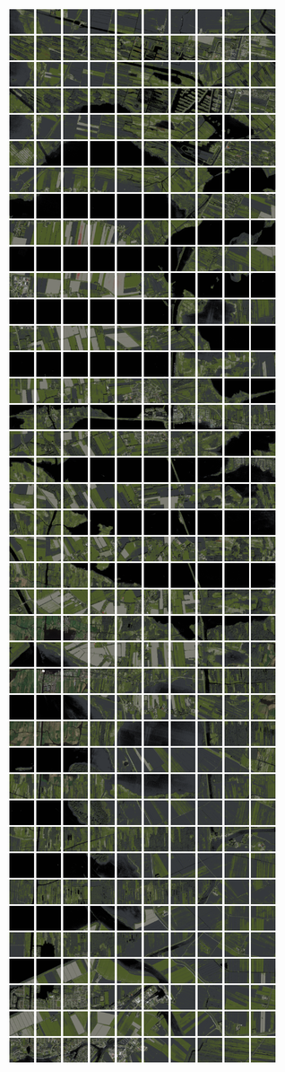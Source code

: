 <html>
<div>
<img src="https://github.com/HakkaTjakka/NL_TILE_MAP/blob/main/18/636/-1056/r.6360.-10560.png" height="44" width="44">
<img src="https://github.com/HakkaTjakka/NL_TILE_MAP/blob/main/18/636/-1056/r.6361.-10560.png" height="44" width="44">
<img src="https://github.com/HakkaTjakka/NL_TILE_MAP/blob/main/18/636/-1056/r.6362.-10560.png" height="44" width="44">
<img src="https://github.com/HakkaTjakka/NL_TILE_MAP/blob/main/18/636/-1056/r.6363.-10560.png" height="44" width="44">
<img src="https://github.com/HakkaTjakka/NL_TILE_MAP/blob/main/18/636/-1056/r.6364.-10560.png" height="44" width="44">
<img src="https://github.com/HakkaTjakka/NL_TILE_MAP/blob/main/18/636/-1056/r.6365.-10560.png" height="44" width="44">
<img src="https://github.com/HakkaTjakka/NL_TILE_MAP/blob/main/18/636/-1056/r.6366.-10560.png" height="44" width="44">
<img src="https://github.com/HakkaTjakka/NL_TILE_MAP/blob/main/18/636/-1056/r.6367.-10560.png" height="44" width="44">
<img src="https://github.com/HakkaTjakka/NL_TILE_MAP/blob/main/18/636/-1056/r.6368.-10560.png" height="44" width="44">
<img src="https://github.com/HakkaTjakka/NL_TILE_MAP/blob/main/18/636/-1056/r.6369.-10560.png" height="44" width="44">
<img src="https://github.com/HakkaTjakka/NL_TILE_MAP/blob/main/18/637/-1056/r.6370.-10560.png" height="44" width="44">
<img src="https://github.com/HakkaTjakka/NL_TILE_MAP/blob/main/18/637/-1056/r.6371.-10560.png" height="44" width="44">
<img src="https://github.com/HakkaTjakka/NL_TILE_MAP/blob/main/18/637/-1056/r.6372.-10560.png" height="44" width="44">
<img src="https://github.com/HakkaTjakka/NL_TILE_MAP/blob/main/18/637/-1056/r.6373.-10560.png" height="44" width="44">
<img src="https://github.com/HakkaTjakka/NL_TILE_MAP/blob/main/18/637/-1056/r.6374.-10560.png" height="44" width="44">
<img src="https://github.com/HakkaTjakka/NL_TILE_MAP/blob/main/18/637/-1056/r.6375.-10560.png" height="44" width="44">
<img src="https://github.com/HakkaTjakka/NL_TILE_MAP/blob/main/18/637/-1056/r.6376.-10560.png" height="44" width="44">
<img src="https://github.com/HakkaTjakka/NL_TILE_MAP/blob/main/18/637/-1056/r.6377.-10560.png" height="44" width="44">
<img src="https://github.com/HakkaTjakka/NL_TILE_MAP/blob/main/18/637/-1056/r.6378.-10560.png" height="44" width="44">
<img src="https://github.com/HakkaTjakka/NL_TILE_MAP/blob/main/18/637/-1056/r.6379.-10560.png" height="44" width="44">
<br>
<img src="https://github.com/HakkaTjakka/NL_TILE_MAP/blob/main/18/636/-1056/r.6360.-10559.png" height="44" width="44">
<img src="https://github.com/HakkaTjakka/NL_TILE_MAP/blob/main/18/636/-1056/r.6361.-10559.png" height="44" width="44">
<img src="https://github.com/HakkaTjakka/NL_TILE_MAP/blob/main/18/636/-1056/r.6362.-10559.png" height="44" width="44">
<img src="https://github.com/HakkaTjakka/NL_TILE_MAP/blob/main/18/636/-1056/r.6363.-10559.png" height="44" width="44">
<img src="https://github.com/HakkaTjakka/NL_TILE_MAP/blob/main/18/636/-1056/r.6364.-10559.png" height="44" width="44">
<img src="https://github.com/HakkaTjakka/NL_TILE_MAP/blob/main/18/636/-1056/r.6365.-10559.png" height="44" width="44">
<img src="https://github.com/HakkaTjakka/NL_TILE_MAP/blob/main/18/636/-1056/r.6366.-10559.png" height="44" width="44">
<img src="https://github.com/HakkaTjakka/NL_TILE_MAP/blob/main/18/636/-1056/r.6367.-10559.png" height="44" width="44">
<img src="https://github.com/HakkaTjakka/NL_TILE_MAP/blob/main/18/636/-1056/r.6368.-10559.png" height="44" width="44">
<img src="https://github.com/HakkaTjakka/NL_TILE_MAP/blob/main/18/636/-1056/r.6369.-10559.png" height="44" width="44">
<img src="https://github.com/HakkaTjakka/NL_TILE_MAP/blob/main/18/637/-1056/r.6370.-10559.png" height="44" width="44">
<img src="https://github.com/HakkaTjakka/NL_TILE_MAP/blob/main/18/637/-1056/r.6371.-10559.png" height="44" width="44">
<img src="https://github.com/HakkaTjakka/NL_TILE_MAP/blob/main/18/637/-1056/r.6372.-10559.png" height="44" width="44">
<img src="https://github.com/HakkaTjakka/NL_TILE_MAP/blob/main/18/637/-1056/r.6373.-10559.png" height="44" width="44">
<img src="https://github.com/HakkaTjakka/NL_TILE_MAP/blob/main/18/637/-1056/r.6374.-10559.png" height="44" width="44">
<img src="https://github.com/HakkaTjakka/NL_TILE_MAP/blob/main/18/637/-1056/r.6375.-10559.png" height="44" width="44">
<img src="https://github.com/HakkaTjakka/NL_TILE_MAP/blob/main/18/637/-1056/r.6376.-10559.png" height="44" width="44">
<img src="https://github.com/HakkaTjakka/NL_TILE_MAP/blob/main/18/637/-1056/r.6377.-10559.png" height="44" width="44">
<img src="https://github.com/HakkaTjakka/NL_TILE_MAP/blob/main/18/637/-1056/r.6378.-10559.png" height="44" width="44">
<img src="https://github.com/HakkaTjakka/NL_TILE_MAP/blob/main/18/637/-1056/r.6379.-10559.png" height="44" width="44">
<br>
<img src="https://github.com/HakkaTjakka/NL_TILE_MAP/blob/main/18/636/-1056/r.6360.-10558.png" height="44" width="44">
<img src="https://github.com/HakkaTjakka/NL_TILE_MAP/blob/main/18/636/-1056/r.6361.-10558.png" height="44" width="44">
<img src="https://github.com/HakkaTjakka/NL_TILE_MAP/blob/main/18/636/-1056/r.6362.-10558.png" height="44" width="44">
<img src="https://github.com/HakkaTjakka/NL_TILE_MAP/blob/main/18/636/-1056/r.6363.-10558.png" height="44" width="44">
<img src="https://github.com/HakkaTjakka/NL_TILE_MAP/blob/main/18/636/-1056/r.6364.-10558.png" height="44" width="44">
<img src="https://github.com/HakkaTjakka/NL_TILE_MAP/blob/main/18/636/-1056/r.6365.-10558.png" height="44" width="44">
<img src="https://github.com/HakkaTjakka/NL_TILE_MAP/blob/main/18/636/-1056/r.6366.-10558.png" height="44" width="44">
<img src="https://github.com/HakkaTjakka/NL_TILE_MAP/blob/main/18/636/-1056/r.6367.-10558.png" height="44" width="44">
<img src="https://github.com/HakkaTjakka/NL_TILE_MAP/blob/main/18/636/-1056/r.6368.-10558.png" height="44" width="44">
<img src="https://github.com/HakkaTjakka/NL_TILE_MAP/blob/main/18/636/-1056/r.6369.-10558.png" height="44" width="44">
<img src="https://github.com/HakkaTjakka/NL_TILE_MAP/blob/main/18/637/-1056/r.6370.-10558.png" height="44" width="44">
<img src="https://github.com/HakkaTjakka/NL_TILE_MAP/blob/main/18/637/-1056/r.6371.-10558.png" height="44" width="44">
<img src="https://github.com/HakkaTjakka/NL_TILE_MAP/blob/main/18/637/-1056/r.6372.-10558.png" height="44" width="44">
<img src="https://github.com/HakkaTjakka/NL_TILE_MAP/blob/main/18/637/-1056/r.6373.-10558.png" height="44" width="44">
<img src="https://github.com/HakkaTjakka/NL_TILE_MAP/blob/main/18/637/-1056/r.6374.-10558.png" height="44" width="44">
<img src="https://github.com/HakkaTjakka/NL_TILE_MAP/blob/main/18/637/-1056/r.6375.-10558.png" height="44" width="44">
<img src="https://github.com/HakkaTjakka/NL_TILE_MAP/blob/main/18/637/-1056/r.6376.-10558.png" height="44" width="44">
<img src="https://github.com/HakkaTjakka/NL_TILE_MAP/blob/main/18/637/-1056/r.6377.-10558.png" height="44" width="44">
<img src="https://github.com/HakkaTjakka/NL_TILE_MAP/blob/main/18/637/-1056/r.6378.-10558.png" height="44" width="44">
<img src="https://github.com/HakkaTjakka/NL_TILE_MAP/blob/main/18/637/-1056/r.6379.-10558.png" height="44" width="44">
<br>
<img src="https://github.com/HakkaTjakka/NL_TILE_MAP/blob/main/18/636/-1056/r.6360.-10557.png" height="44" width="44">
<img src="https://github.com/HakkaTjakka/NL_TILE_MAP/blob/main/18/636/-1056/r.6361.-10557.png" height="44" width="44">
<img src="https://github.com/HakkaTjakka/NL_TILE_MAP/blob/main/18/636/-1056/r.6362.-10557.png" height="44" width="44">
<img src="https://github.com/HakkaTjakka/NL_TILE_MAP/blob/main/18/636/-1056/r.6363.-10557.png" height="44" width="44">
<img src="https://github.com/HakkaTjakka/NL_TILE_MAP/blob/main/18/636/-1056/r.6364.-10557.png" height="44" width="44">
<img src="https://github.com/HakkaTjakka/NL_TILE_MAP/blob/main/18/636/-1056/r.6365.-10557.png" height="44" width="44">
<img src="https://github.com/HakkaTjakka/NL_TILE_MAP/blob/main/18/636/-1056/r.6366.-10557.png" height="44" width="44">
<img src="https://github.com/HakkaTjakka/NL_TILE_MAP/blob/main/18/636/-1056/r.6367.-10557.png" height="44" width="44">
<img src="https://github.com/HakkaTjakka/NL_TILE_MAP/blob/main/18/636/-1056/r.6368.-10557.png" height="44" width="44">
<img src="https://github.com/HakkaTjakka/NL_TILE_MAP/blob/main/18/636/-1056/r.6369.-10557.png" height="44" width="44">
<img src="https://github.com/HakkaTjakka/NL_TILE_MAP/blob/main/18/637/-1056/r.6370.-10557.png" height="44" width="44">
<img src="https://github.com/HakkaTjakka/NL_TILE_MAP/blob/main/18/637/-1056/r.6371.-10557.png" height="44" width="44">
<img src="https://github.com/HakkaTjakka/NL_TILE_MAP/blob/main/18/637/-1056/r.6372.-10557.png" height="44" width="44">
<img src="https://github.com/HakkaTjakka/NL_TILE_MAP/blob/main/18/637/-1056/r.6373.-10557.png" height="44" width="44">
<img src="https://github.com/HakkaTjakka/NL_TILE_MAP/blob/main/18/637/-1056/r.6374.-10557.png" height="44" width="44">
<img src="https://github.com/HakkaTjakka/NL_TILE_MAP/blob/main/18/637/-1056/r.6375.-10557.png" height="44" width="44">
<img src="https://github.com/HakkaTjakka/NL_TILE_MAP/blob/main/18/637/-1056/r.6376.-10557.png" height="44" width="44">
<img src="https://github.com/HakkaTjakka/NL_TILE_MAP/blob/main/18/637/-1056/r.6377.-10557.png" height="44" width="44">
<img src="https://github.com/HakkaTjakka/NL_TILE_MAP/blob/main/18/637/-1056/r.6378.-10557.png" height="44" width="44">
<img src="https://github.com/HakkaTjakka/NL_TILE_MAP/blob/main/18/637/-1056/r.6379.-10557.png" height="44" width="44">
<br>
<img src="https://github.com/HakkaTjakka/NL_TILE_MAP/blob/main/18/636/-1056/r.6360.-10556.png" height="44" width="44">
<img src="https://github.com/HakkaTjakka/NL_TILE_MAP/blob/main/18/636/-1056/r.6361.-10556.png" height="44" width="44">
<img src="https://github.com/HakkaTjakka/NL_TILE_MAP/blob/main/18/636/-1056/r.6362.-10556.png" height="44" width="44">
<img src="https://github.com/HakkaTjakka/NL_TILE_MAP/blob/main/18/636/-1056/r.6363.-10556.png" height="44" width="44">
<img src="https://github.com/HakkaTjakka/NL_TILE_MAP/blob/main/18/636/-1056/r.6364.-10556.png" height="44" width="44">
<img src="https://github.com/HakkaTjakka/NL_TILE_MAP/blob/main/18/636/-1056/r.6365.-10556.png" height="44" width="44">
<img src="https://github.com/HakkaTjakka/NL_TILE_MAP/blob/main/18/636/-1056/r.6366.-10556.png" height="44" width="44">
<img src="https://github.com/HakkaTjakka/NL_TILE_MAP/blob/main/18/636/-1056/r.6367.-10556.png" height="44" width="44">
<img src="https://github.com/HakkaTjakka/NL_TILE_MAP/blob/main/18/636/-1056/r.6368.-10556.png" height="44" width="44">
<img src="https://github.com/HakkaTjakka/NL_TILE_MAP/blob/main/18/636/-1056/r.6369.-10556.png" height="44" width="44">
<img src="https://github.com/HakkaTjakka/NL_TILE_MAP/blob/main/18/637/-1056/r.6370.-10556.png" height="44" width="44">
<img src="https://github.com/HakkaTjakka/NL_TILE_MAP/blob/main/18/637/-1056/r.6371.-10556.png" height="44" width="44">
<img src="https://github.com/HakkaTjakka/NL_TILE_MAP/blob/main/18/637/-1056/r.6372.-10556.png" height="44" width="44">
<img src="https://github.com/HakkaTjakka/NL_TILE_MAP/blob/main/18/637/-1056/r.6373.-10556.png" height="44" width="44">
<img src="https://github.com/HakkaTjakka/NL_TILE_MAP/blob/main/18/637/-1056/r.6374.-10556.png" height="44" width="44">
<img src="https://github.com/HakkaTjakka/NL_TILE_MAP/blob/main/18/637/-1056/r.6375.-10556.png" height="44" width="44">
<img src="https://github.com/HakkaTjakka/NL_TILE_MAP/blob/main/18/637/-1056/r.6376.-10556.png" height="44" width="44">
<img src="https://github.com/HakkaTjakka/NL_TILE_MAP/blob/main/18/637/-1056/r.6377.-10556.png" height="44" width="44">
<img src="https://github.com/HakkaTjakka/NL_TILE_MAP/blob/main/18/637/-1056/r.6378.-10556.png" height="44" width="44">
<img src="https://github.com/HakkaTjakka/NL_TILE_MAP/blob/main/18/637/-1056/r.6379.-10556.png" height="44" width="44">
<br>
<img src="https://github.com/HakkaTjakka/NL_TILE_MAP/blob/main/18/636/-1056/r.6360.-10555.png" height="44" width="44">
<img src="https://github.com/HakkaTjakka/NL_TILE_MAP/blob/main/18/636/-1056/r.6361.-10555.png" height="44" width="44">
<img src="https://github.com/HakkaTjakka/NL_TILE_MAP/blob/main/18/636/-1056/r.6362.-10555.png" height="44" width="44">
<img src="https://github.com/HakkaTjakka/NL_TILE_MAP/blob/main/18/636/-1056/r.6363.-10555.png" height="44" width="44">
<img src="https://github.com/HakkaTjakka/NL_TILE_MAP/blob/main/18/636/-1056/r.6364.-10555.png" height="44" width="44">
<img src="https://github.com/HakkaTjakka/NL_TILE_MAP/blob/main/18/636/-1056/r.6365.-10555.png" height="44" width="44">
<img src="https://github.com/HakkaTjakka/NL_TILE_MAP/blob/main/18/636/-1056/r.6366.-10555.png" height="44" width="44">
<img src="https://github.com/HakkaTjakka/NL_TILE_MAP/blob/main/18/636/-1056/r.6367.-10555.png" height="44" width="44">
<img src="https://github.com/HakkaTjakka/NL_TILE_MAP/blob/main/18/636/-1056/r.6368.-10555.png" height="44" width="44">
<img src="https://github.com/HakkaTjakka/NL_TILE_MAP/blob/main/18/636/-1056/r.6369.-10555.png" height="44" width="44">
<img src="https://github.com/HakkaTjakka/NL_TILE_MAP/blob/main/18/637/-1056/r.6370.-10555.png" height="44" width="44">
<img src="https://github.com/HakkaTjakka/NL_TILE_MAP/blob/main/18/637/-1056/r.6371.-10555.png" height="44" width="44">
<img src="https://github.com/HakkaTjakka/NL_TILE_MAP/blob/main/18/637/-1056/r.6372.-10555.png" height="44" width="44">
<img src="https://github.com/HakkaTjakka/NL_TILE_MAP/blob/main/18/637/-1056/r.6373.-10555.png" height="44" width="44">
<img src="https://github.com/HakkaTjakka/NL_TILE_MAP/blob/main/18/637/-1056/r.6374.-10555.png" height="44" width="44">
<img src="https://github.com/HakkaTjakka/NL_TILE_MAP/blob/main/18/637/-1056/r.6375.-10555.png" height="44" width="44">
<img src="https://github.com/HakkaTjakka/NL_TILE_MAP/blob/main/18/637/-1056/r.6376.-10555.png" height="44" width="44">
<img src="https://github.com/HakkaTjakka/NL_TILE_MAP/blob/main/18/637/-1056/r.6377.-10555.png" height="44" width="44">
<img src="https://github.com/HakkaTjakka/NL_TILE_MAP/blob/main/18/637/-1056/r.6378.-10555.png" height="44" width="44">
<img src="https://github.com/HakkaTjakka/NL_TILE_MAP/blob/main/18/637/-1056/r.6379.-10555.png" height="44" width="44">
<br>
<img src="https://github.com/HakkaTjakka/NL_TILE_MAP/blob/main/18/636/-1056/r.6360.-10554.png" height="44" width="44">
<img src="https://github.com/HakkaTjakka/NL_TILE_MAP/blob/main/18/636/-1056/r.6361.-10554.png" height="44" width="44">
<img src="https://github.com/HakkaTjakka/NL_TILE_MAP/blob/main/18/636/-1056/r.6362.-10554.png" height="44" width="44">
<img src="https://github.com/HakkaTjakka/NL_TILE_MAP/blob/main/18/636/-1056/r.6363.-10554.png" height="44" width="44">
<img src="https://github.com/HakkaTjakka/NL_TILE_MAP/blob/main/18/636/-1056/r.6364.-10554.png" height="44" width="44">
<img src="https://github.com/HakkaTjakka/NL_TILE_MAP/blob/main/18/636/-1056/r.6365.-10554.png" height="44" width="44">
<img src="https://github.com/HakkaTjakka/NL_TILE_MAP/blob/main/18/636/-1056/r.6366.-10554.png" height="44" width="44">
<img src="https://github.com/HakkaTjakka/NL_TILE_MAP/blob/main/18/636/-1056/r.6367.-10554.png" height="44" width="44">
<img src="https://github.com/HakkaTjakka/NL_TILE_MAP/blob/main/18/636/-1056/r.6368.-10554.png" height="44" width="44">
<img src="https://github.com/HakkaTjakka/NL_TILE_MAP/blob/main/18/636/-1056/r.6369.-10554.png" height="44" width="44">
<img src="https://github.com/HakkaTjakka/NL_TILE_MAP/blob/main/18/637/-1056/r.6370.-10554.png" height="44" width="44">
<img src="https://github.com/HakkaTjakka/NL_TILE_MAP/blob/main/18/637/-1056/r.6371.-10554.png" height="44" width="44">
<img src="https://github.com/HakkaTjakka/NL_TILE_MAP/blob/main/18/637/-1056/r.6372.-10554.png" height="44" width="44">
<img src="https://github.com/HakkaTjakka/NL_TILE_MAP/blob/main/18/637/-1056/r.6373.-10554.png" height="44" width="44">
<img src="https://github.com/HakkaTjakka/NL_TILE_MAP/blob/main/18/637/-1056/r.6374.-10554.png" height="44" width="44">
<img src="https://github.com/HakkaTjakka/NL_TILE_MAP/blob/main/18/637/-1056/r.6375.-10554.png" height="44" width="44">
<img src="https://github.com/HakkaTjakka/NL_TILE_MAP/blob/main/18/637/-1056/r.6376.-10554.png" height="44" width="44">
<img src="https://github.com/HakkaTjakka/NL_TILE_MAP/blob/main/18/637/-1056/r.6377.-10554.png" height="44" width="44">
<img src="https://github.com/HakkaTjakka/NL_TILE_MAP/blob/main/18/637/-1056/r.6378.-10554.png" height="44" width="44">
<img src="https://github.com/HakkaTjakka/NL_TILE_MAP/blob/main/18/637/-1056/r.6379.-10554.png" height="44" width="44">
<br>
<img src="https://github.com/HakkaTjakka/NL_TILE_MAP/blob/main/18/636/-1056/r.6360.-10553.png" height="44" width="44">
<img src="https://github.com/HakkaTjakka/NL_TILE_MAP/blob/main/18/636/-1056/r.6361.-10553.png" height="44" width="44">
<img src="https://github.com/HakkaTjakka/NL_TILE_MAP/blob/main/18/636/-1056/r.6362.-10553.png" height="44" width="44">
<img src="https://github.com/HakkaTjakka/NL_TILE_MAP/blob/main/18/636/-1056/r.6363.-10553.png" height="44" width="44">
<img src="https://github.com/HakkaTjakka/NL_TILE_MAP/blob/main/18/636/-1056/r.6364.-10553.png" height="44" width="44">
<img src="https://github.com/HakkaTjakka/NL_TILE_MAP/blob/main/18/636/-1056/r.6365.-10553.png" height="44" width="44">
<img src="https://github.com/HakkaTjakka/NL_TILE_MAP/blob/main/18/636/-1056/r.6366.-10553.png" height="44" width="44">
<img src="https://github.com/HakkaTjakka/NL_TILE_MAP/blob/main/18/636/-1056/r.6367.-10553.png" height="44" width="44">
<img src="https://github.com/HakkaTjakka/NL_TILE_MAP/blob/main/18/636/-1056/r.6368.-10553.png" height="44" width="44">
<img src="https://github.com/HakkaTjakka/NL_TILE_MAP/blob/main/18/636/-1056/r.6369.-10553.png" height="44" width="44">
<img src="https://github.com/HakkaTjakka/NL_TILE_MAP/blob/main/18/637/-1056/r.6370.-10553.png" height="44" width="44">
<img src="https://github.com/HakkaTjakka/NL_TILE_MAP/blob/main/18/637/-1056/r.6371.-10553.png" height="44" width="44">
<img src="https://github.com/HakkaTjakka/NL_TILE_MAP/blob/main/18/637/-1056/r.6372.-10553.png" height="44" width="44">
<img src="https://github.com/HakkaTjakka/NL_TILE_MAP/blob/main/18/637/-1056/r.6373.-10553.png" height="44" width="44">
<img src="https://github.com/HakkaTjakka/NL_TILE_MAP/blob/main/18/637/-1056/r.6374.-10553.png" height="44" width="44">
<img src="https://github.com/HakkaTjakka/NL_TILE_MAP/blob/main/18/637/-1056/r.6375.-10553.png" height="44" width="44">
<img src="https://github.com/HakkaTjakka/NL_TILE_MAP/blob/main/18/637/-1056/r.6376.-10553.png" height="44" width="44">
<img src="https://github.com/HakkaTjakka/NL_TILE_MAP/blob/main/18/637/-1056/r.6377.-10553.png" height="44" width="44">
<img src="https://github.com/HakkaTjakka/NL_TILE_MAP/blob/main/18/637/-1056/r.6378.-10553.png" height="44" width="44">
<img src="https://github.com/HakkaTjakka/NL_TILE_MAP/blob/main/18/637/-1056/r.6379.-10553.png" height="44" width="44">
<br>
<img src="https://github.com/HakkaTjakka/NL_TILE_MAP/blob/main/18/636/-1056/r.6360.-10552.png" height="44" width="44">
<img src="https://github.com/HakkaTjakka/NL_TILE_MAP/blob/main/18/636/-1056/r.6361.-10552.png" height="44" width="44">
<img src="https://github.com/HakkaTjakka/NL_TILE_MAP/blob/main/18/636/-1056/r.6362.-10552.png" height="44" width="44">
<img src="https://github.com/HakkaTjakka/NL_TILE_MAP/blob/main/18/636/-1056/r.6363.-10552.png" height="44" width="44">
<img src="https://github.com/HakkaTjakka/NL_TILE_MAP/blob/main/18/636/-1056/r.6364.-10552.png" height="44" width="44">
<img src="https://github.com/HakkaTjakka/NL_TILE_MAP/blob/main/18/636/-1056/r.6365.-10552.png" height="44" width="44">
<img src="https://github.com/HakkaTjakka/NL_TILE_MAP/blob/main/18/636/-1056/r.6366.-10552.png" height="44" width="44">
<img src="https://github.com/HakkaTjakka/NL_TILE_MAP/blob/main/18/636/-1056/r.6367.-10552.png" height="44" width="44">
<img src="https://github.com/HakkaTjakka/NL_TILE_MAP/blob/main/18/636/-1056/r.6368.-10552.png" height="44" width="44">
<img src="https://github.com/HakkaTjakka/NL_TILE_MAP/blob/main/18/636/-1056/r.6369.-10552.png" height="44" width="44">
<img src="https://github.com/HakkaTjakka/NL_TILE_MAP/blob/main/18/637/-1056/r.6370.-10552.png" height="44" width="44">
<img src="https://github.com/HakkaTjakka/NL_TILE_MAP/blob/main/18/637/-1056/r.6371.-10552.png" height="44" width="44">
<img src="https://github.com/HakkaTjakka/NL_TILE_MAP/blob/main/18/637/-1056/r.6372.-10552.png" height="44" width="44">
<img src="https://github.com/HakkaTjakka/NL_TILE_MAP/blob/main/18/637/-1056/r.6373.-10552.png" height="44" width="44">
<img src="https://github.com/HakkaTjakka/NL_TILE_MAP/blob/main/18/637/-1056/r.6374.-10552.png" height="44" width="44">
<img src="https://github.com/HakkaTjakka/NL_TILE_MAP/blob/main/18/637/-1056/r.6375.-10552.png" height="44" width="44">
<img src="https://github.com/HakkaTjakka/NL_TILE_MAP/blob/main/18/637/-1056/r.6376.-10552.png" height="44" width="44">
<img src="https://github.com/HakkaTjakka/NL_TILE_MAP/blob/main/18/637/-1056/r.6377.-10552.png" height="44" width="44">
<img src="https://github.com/HakkaTjakka/NL_TILE_MAP/blob/main/18/637/-1056/r.6378.-10552.png" height="44" width="44">
<img src="https://github.com/HakkaTjakka/NL_TILE_MAP/blob/main/18/637/-1056/r.6379.-10552.png" height="44" width="44">
<br>
<img src="https://github.com/HakkaTjakka/NL_TILE_MAP/blob/main/18/636/-1056/r.6360.-10551.png" height="44" width="44">
<img src="https://github.com/HakkaTjakka/NL_TILE_MAP/blob/main/18/636/-1056/r.6361.-10551.png" height="44" width="44">
<img src="https://github.com/HakkaTjakka/NL_TILE_MAP/blob/main/18/636/-1056/r.6362.-10551.png" height="44" width="44">
<img src="https://github.com/HakkaTjakka/NL_TILE_MAP/blob/main/18/636/-1056/r.6363.-10551.png" height="44" width="44">
<img src="https://github.com/HakkaTjakka/NL_TILE_MAP/blob/main/18/636/-1056/r.6364.-10551.png" height="44" width="44">
<img src="https://github.com/HakkaTjakka/NL_TILE_MAP/blob/main/18/636/-1056/r.6365.-10551.png" height="44" width="44">
<img src="https://github.com/HakkaTjakka/NL_TILE_MAP/blob/main/18/636/-1056/r.6366.-10551.png" height="44" width="44">
<img src="https://github.com/HakkaTjakka/NL_TILE_MAP/blob/main/18/636/-1056/r.6367.-10551.png" height="44" width="44">
<img src="https://github.com/HakkaTjakka/NL_TILE_MAP/blob/main/18/636/-1056/r.6368.-10551.png" height="44" width="44">
<img src="https://github.com/HakkaTjakka/NL_TILE_MAP/blob/main/18/636/-1056/r.6369.-10551.png" height="44" width="44">
<img src="https://github.com/HakkaTjakka/NL_TILE_MAP/blob/main/18/637/-1056/r.6370.-10551.png" height="44" width="44">
<img src="https://github.com/HakkaTjakka/NL_TILE_MAP/blob/main/18/637/-1056/r.6371.-10551.png" height="44" width="44">
<img src="https://github.com/HakkaTjakka/NL_TILE_MAP/blob/main/18/637/-1056/r.6372.-10551.png" height="44" width="44">
<img src="https://github.com/HakkaTjakka/NL_TILE_MAP/blob/main/18/637/-1056/r.6373.-10551.png" height="44" width="44">
<img src="https://github.com/HakkaTjakka/NL_TILE_MAP/blob/main/18/637/-1056/r.6374.-10551.png" height="44" width="44">
<img src="https://github.com/HakkaTjakka/NL_TILE_MAP/blob/main/18/637/-1056/r.6375.-10551.png" height="44" width="44">
<img src="https://github.com/HakkaTjakka/NL_TILE_MAP/blob/main/18/637/-1056/r.6376.-10551.png" height="44" width="44">
<img src="https://github.com/HakkaTjakka/NL_TILE_MAP/blob/main/18/637/-1056/r.6377.-10551.png" height="44" width="44">
<img src="https://github.com/HakkaTjakka/NL_TILE_MAP/blob/main/18/637/-1056/r.6378.-10551.png" height="44" width="44">
<img src="https://github.com/HakkaTjakka/NL_TILE_MAP/blob/main/18/637/-1056/r.6379.-10551.png" height="44" width="44">
<br>
<img src="https://github.com/HakkaTjakka/NL_TILE_MAP/blob/main/18/636/-1055/r.6360.-10550.png" height="44" width="44">
<img src="https://github.com/HakkaTjakka/NL_TILE_MAP/blob/main/18/636/-1055/r.6361.-10550.png" height="44" width="44">
<img src="https://github.com/HakkaTjakka/NL_TILE_MAP/blob/main/18/636/-1055/r.6362.-10550.png" height="44" width="44">
<img src="https://github.com/HakkaTjakka/NL_TILE_MAP/blob/main/18/636/-1055/r.6363.-10550.png" height="44" width="44">
<img src="https://github.com/HakkaTjakka/NL_TILE_MAP/blob/main/18/636/-1055/r.6364.-10550.png" height="44" width="44">
<img src="https://github.com/HakkaTjakka/NL_TILE_MAP/blob/main/18/636/-1055/r.6365.-10550.png" height="44" width="44">
<img src="https://github.com/HakkaTjakka/NL_TILE_MAP/blob/main/18/636/-1055/r.6366.-10550.png" height="44" width="44">
<img src="https://github.com/HakkaTjakka/NL_TILE_MAP/blob/main/18/636/-1055/r.6367.-10550.png" height="44" width="44">
<img src="https://github.com/HakkaTjakka/NL_TILE_MAP/blob/main/18/636/-1055/r.6368.-10550.png" height="44" width="44">
<img src="https://github.com/HakkaTjakka/NL_TILE_MAP/blob/main/18/636/-1055/r.6369.-10550.png" height="44" width="44">
<img src="https://github.com/HakkaTjakka/NL_TILE_MAP/blob/main/18/637/-1055/r.6370.-10550.png" height="44" width="44">
<img src="https://github.com/HakkaTjakka/NL_TILE_MAP/blob/main/18/637/-1055/r.6371.-10550.png" height="44" width="44">
<img src="https://github.com/HakkaTjakka/NL_TILE_MAP/blob/main/18/637/-1055/r.6372.-10550.png" height="44" width="44">
<img src="https://github.com/HakkaTjakka/NL_TILE_MAP/blob/main/18/637/-1055/r.6373.-10550.png" height="44" width="44">
<img src="https://github.com/HakkaTjakka/NL_TILE_MAP/blob/main/18/637/-1055/r.6374.-10550.png" height="44" width="44">
<img src="https://github.com/HakkaTjakka/NL_TILE_MAP/blob/main/18/637/-1055/r.6375.-10550.png" height="44" width="44">
<img src="https://github.com/HakkaTjakka/NL_TILE_MAP/blob/main/18/637/-1055/r.6376.-10550.png" height="44" width="44">
<img src="https://github.com/HakkaTjakka/NL_TILE_MAP/blob/main/18/637/-1055/r.6377.-10550.png" height="44" width="44">
<img src="https://github.com/HakkaTjakka/NL_TILE_MAP/blob/main/18/637/-1055/r.6378.-10550.png" height="44" width="44">
<img src="https://github.com/HakkaTjakka/NL_TILE_MAP/blob/main/18/637/-1055/r.6379.-10550.png" height="44" width="44">
<br>
<img src="https://github.com/HakkaTjakka/NL_TILE_MAP/blob/main/18/636/-1055/r.6360.-10549.png" height="44" width="44">
<img src="https://github.com/HakkaTjakka/NL_TILE_MAP/blob/main/18/636/-1055/r.6361.-10549.png" height="44" width="44">
<img src="https://github.com/HakkaTjakka/NL_TILE_MAP/blob/main/18/636/-1055/r.6362.-10549.png" height="44" width="44">
<img src="https://github.com/HakkaTjakka/NL_TILE_MAP/blob/main/18/636/-1055/r.6363.-10549.png" height="44" width="44">
<img src="https://github.com/HakkaTjakka/NL_TILE_MAP/blob/main/18/636/-1055/r.6364.-10549.png" height="44" width="44">
<img src="https://github.com/HakkaTjakka/NL_TILE_MAP/blob/main/18/636/-1055/r.6365.-10549.png" height="44" width="44">
<img src="https://github.com/HakkaTjakka/NL_TILE_MAP/blob/main/18/636/-1055/r.6366.-10549.png" height="44" width="44">
<img src="https://github.com/HakkaTjakka/NL_TILE_MAP/blob/main/18/636/-1055/r.6367.-10549.png" height="44" width="44">
<img src="https://github.com/HakkaTjakka/NL_TILE_MAP/blob/main/18/636/-1055/r.6368.-10549.png" height="44" width="44">
<img src="https://github.com/HakkaTjakka/NL_TILE_MAP/blob/main/18/636/-1055/r.6369.-10549.png" height="44" width="44">
<img src="https://github.com/HakkaTjakka/NL_TILE_MAP/blob/main/18/637/-1055/r.6370.-10549.png" height="44" width="44">
<img src="https://github.com/HakkaTjakka/NL_TILE_MAP/blob/main/18/637/-1055/r.6371.-10549.png" height="44" width="44">
<img src="https://github.com/HakkaTjakka/NL_TILE_MAP/blob/main/18/637/-1055/r.6372.-10549.png" height="44" width="44">
<img src="https://github.com/HakkaTjakka/NL_TILE_MAP/blob/main/18/637/-1055/r.6373.-10549.png" height="44" width="44">
<img src="https://github.com/HakkaTjakka/NL_TILE_MAP/blob/main/18/637/-1055/r.6374.-10549.png" height="44" width="44">
<img src="https://github.com/HakkaTjakka/NL_TILE_MAP/blob/main/18/637/-1055/r.6375.-10549.png" height="44" width="44">
<img src="https://github.com/HakkaTjakka/NL_TILE_MAP/blob/main/18/637/-1055/r.6376.-10549.png" height="44" width="44">
<img src="https://github.com/HakkaTjakka/NL_TILE_MAP/blob/main/18/637/-1055/r.6377.-10549.png" height="44" width="44">
<img src="https://github.com/HakkaTjakka/NL_TILE_MAP/blob/main/18/637/-1055/r.6378.-10549.png" height="44" width="44">
<img src="https://github.com/HakkaTjakka/NL_TILE_MAP/blob/main/18/637/-1055/r.6379.-10549.png" height="44" width="44">
<br>
<img src="https://github.com/HakkaTjakka/NL_TILE_MAP/blob/main/18/636/-1055/r.6360.-10548.png" height="44" width="44">
<img src="https://github.com/HakkaTjakka/NL_TILE_MAP/blob/main/18/636/-1055/r.6361.-10548.png" height="44" width="44">
<img src="https://github.com/HakkaTjakka/NL_TILE_MAP/blob/main/18/636/-1055/r.6362.-10548.png" height="44" width="44">
<img src="https://github.com/HakkaTjakka/NL_TILE_MAP/blob/main/18/636/-1055/r.6363.-10548.png" height="44" width="44">
<img src="https://github.com/HakkaTjakka/NL_TILE_MAP/blob/main/18/636/-1055/r.6364.-10548.png" height="44" width="44">
<img src="https://github.com/HakkaTjakka/NL_TILE_MAP/blob/main/18/636/-1055/r.6365.-10548.png" height="44" width="44">
<img src="https://github.com/HakkaTjakka/NL_TILE_MAP/blob/main/18/636/-1055/r.6366.-10548.png" height="44" width="44">
<img src="https://github.com/HakkaTjakka/NL_TILE_MAP/blob/main/18/636/-1055/r.6367.-10548.png" height="44" width="44">
<img src="https://github.com/HakkaTjakka/NL_TILE_MAP/blob/main/18/636/-1055/r.6368.-10548.png" height="44" width="44">
<img src="https://github.com/HakkaTjakka/NL_TILE_MAP/blob/main/18/636/-1055/r.6369.-10548.png" height="44" width="44">
<img src="https://github.com/HakkaTjakka/NL_TILE_MAP/blob/main/18/637/-1055/r.6370.-10548.png" height="44" width="44">
<img src="https://github.com/HakkaTjakka/NL_TILE_MAP/blob/main/18/637/-1055/r.6371.-10548.png" height="44" width="44">
<img src="https://github.com/HakkaTjakka/NL_TILE_MAP/blob/main/18/637/-1055/r.6372.-10548.png" height="44" width="44">
<img src="https://github.com/HakkaTjakka/NL_TILE_MAP/blob/main/18/637/-1055/r.6373.-10548.png" height="44" width="44">
<img src="https://github.com/HakkaTjakka/NL_TILE_MAP/blob/main/18/637/-1055/r.6374.-10548.png" height="44" width="44">
<img src="https://github.com/HakkaTjakka/NL_TILE_MAP/blob/main/18/637/-1055/r.6375.-10548.png" height="44" width="44">
<img src="https://github.com/HakkaTjakka/NL_TILE_MAP/blob/main/18/637/-1055/r.6376.-10548.png" height="44" width="44">
<img src="https://github.com/HakkaTjakka/NL_TILE_MAP/blob/main/18/637/-1055/r.6377.-10548.png" height="44" width="44">
<img src="https://github.com/HakkaTjakka/NL_TILE_MAP/blob/main/18/637/-1055/r.6378.-10548.png" height="44" width="44">
<img src="https://github.com/HakkaTjakka/NL_TILE_MAP/blob/main/18/637/-1055/r.6379.-10548.png" height="44" width="44">
<br>
<img src="https://github.com/HakkaTjakka/NL_TILE_MAP/blob/main/18/636/-1055/r.6360.-10547.png" height="44" width="44">
<img src="https://github.com/HakkaTjakka/NL_TILE_MAP/blob/main/18/636/-1055/r.6361.-10547.png" height="44" width="44">
<img src="https://github.com/HakkaTjakka/NL_TILE_MAP/blob/main/18/636/-1055/r.6362.-10547.png" height="44" width="44">
<img src="https://github.com/HakkaTjakka/NL_TILE_MAP/blob/main/18/636/-1055/r.6363.-10547.png" height="44" width="44">
<img src="https://github.com/HakkaTjakka/NL_TILE_MAP/blob/main/18/636/-1055/r.6364.-10547.png" height="44" width="44">
<img src="https://github.com/HakkaTjakka/NL_TILE_MAP/blob/main/18/636/-1055/r.6365.-10547.png" height="44" width="44">
<img src="https://github.com/HakkaTjakka/NL_TILE_MAP/blob/main/18/636/-1055/r.6366.-10547.png" height="44" width="44">
<img src="https://github.com/HakkaTjakka/NL_TILE_MAP/blob/main/18/636/-1055/r.6367.-10547.png" height="44" width="44">
<img src="https://github.com/HakkaTjakka/NL_TILE_MAP/blob/main/18/636/-1055/r.6368.-10547.png" height="44" width="44">
<img src="https://github.com/HakkaTjakka/NL_TILE_MAP/blob/main/18/636/-1055/r.6369.-10547.png" height="44" width="44">
<img src="https://github.com/HakkaTjakka/NL_TILE_MAP/blob/main/18/637/-1055/r.6370.-10547.png" height="44" width="44">
<img src="https://github.com/HakkaTjakka/NL_TILE_MAP/blob/main/18/637/-1055/r.6371.-10547.png" height="44" width="44">
<img src="https://github.com/HakkaTjakka/NL_TILE_MAP/blob/main/18/637/-1055/r.6372.-10547.png" height="44" width="44">
<img src="https://github.com/HakkaTjakka/NL_TILE_MAP/blob/main/18/637/-1055/r.6373.-10547.png" height="44" width="44">
<img src="https://github.com/HakkaTjakka/NL_TILE_MAP/blob/main/18/637/-1055/r.6374.-10547.png" height="44" width="44">
<img src="https://github.com/HakkaTjakka/NL_TILE_MAP/blob/main/18/637/-1055/r.6375.-10547.png" height="44" width="44">
<img src="https://github.com/HakkaTjakka/NL_TILE_MAP/blob/main/18/637/-1055/r.6376.-10547.png" height="44" width="44">
<img src="https://github.com/HakkaTjakka/NL_TILE_MAP/blob/main/18/637/-1055/r.6377.-10547.png" height="44" width="44">
<img src="https://github.com/HakkaTjakka/NL_TILE_MAP/blob/main/18/637/-1055/r.6378.-10547.png" height="44" width="44">
<img src="https://github.com/HakkaTjakka/NL_TILE_MAP/blob/main/18/637/-1055/r.6379.-10547.png" height="44" width="44">
<br>
<img src="https://github.com/HakkaTjakka/NL_TILE_MAP/blob/main/18/636/-1055/r.6360.-10546.png" height="44" width="44">
<img src="https://github.com/HakkaTjakka/NL_TILE_MAP/blob/main/18/636/-1055/r.6361.-10546.png" height="44" width="44">
<img src="https://github.com/HakkaTjakka/NL_TILE_MAP/blob/main/18/636/-1055/r.6362.-10546.png" height="44" width="44">
<img src="https://github.com/HakkaTjakka/NL_TILE_MAP/blob/main/18/636/-1055/r.6363.-10546.png" height="44" width="44">
<img src="https://github.com/HakkaTjakka/NL_TILE_MAP/blob/main/18/636/-1055/r.6364.-10546.png" height="44" width="44">
<img src="https://github.com/HakkaTjakka/NL_TILE_MAP/blob/main/18/636/-1055/r.6365.-10546.png" height="44" width="44">
<img src="https://github.com/HakkaTjakka/NL_TILE_MAP/blob/main/18/636/-1055/r.6366.-10546.png" height="44" width="44">
<img src="https://github.com/HakkaTjakka/NL_TILE_MAP/blob/main/18/636/-1055/r.6367.-10546.png" height="44" width="44">
<img src="https://github.com/HakkaTjakka/NL_TILE_MAP/blob/main/18/636/-1055/r.6368.-10546.png" height="44" width="44">
<img src="https://github.com/HakkaTjakka/NL_TILE_MAP/blob/main/18/636/-1055/r.6369.-10546.png" height="44" width="44">
<img src="https://github.com/HakkaTjakka/NL_TILE_MAP/blob/main/18/637/-1055/r.6370.-10546.png" height="44" width="44">
<img src="https://github.com/HakkaTjakka/NL_TILE_MAP/blob/main/18/637/-1055/r.6371.-10546.png" height="44" width="44">
<img src="https://github.com/HakkaTjakka/NL_TILE_MAP/blob/main/18/637/-1055/r.6372.-10546.png" height="44" width="44">
<img src="https://github.com/HakkaTjakka/NL_TILE_MAP/blob/main/18/637/-1055/r.6373.-10546.png" height="44" width="44">
<img src="https://github.com/HakkaTjakka/NL_TILE_MAP/blob/main/18/637/-1055/r.6374.-10546.png" height="44" width="44">
<img src="https://github.com/HakkaTjakka/NL_TILE_MAP/blob/main/18/637/-1055/r.6375.-10546.png" height="44" width="44">
<img src="https://github.com/HakkaTjakka/NL_TILE_MAP/blob/main/18/637/-1055/r.6376.-10546.png" height="44" width="44">
<img src="https://github.com/HakkaTjakka/NL_TILE_MAP/blob/main/18/637/-1055/r.6377.-10546.png" height="44" width="44">
<img src="https://github.com/HakkaTjakka/NL_TILE_MAP/blob/main/18/637/-1055/r.6378.-10546.png" height="44" width="44">
<img src="https://github.com/HakkaTjakka/NL_TILE_MAP/blob/main/18/637/-1055/r.6379.-10546.png" height="44" width="44">
<br>
<img src="https://github.com/HakkaTjakka/NL_TILE_MAP/blob/main/18/636/-1055/r.6360.-10545.png" height="44" width="44">
<img src="https://github.com/HakkaTjakka/NL_TILE_MAP/blob/main/18/636/-1055/r.6361.-10545.png" height="44" width="44">
<img src="https://github.com/HakkaTjakka/NL_TILE_MAP/blob/main/18/636/-1055/r.6362.-10545.png" height="44" width="44">
<img src="https://github.com/HakkaTjakka/NL_TILE_MAP/blob/main/18/636/-1055/r.6363.-10545.png" height="44" width="44">
<img src="https://github.com/HakkaTjakka/NL_TILE_MAP/blob/main/18/636/-1055/r.6364.-10545.png" height="44" width="44">
<img src="https://github.com/HakkaTjakka/NL_TILE_MAP/blob/main/18/636/-1055/r.6365.-10545.png" height="44" width="44">
<img src="https://github.com/HakkaTjakka/NL_TILE_MAP/blob/main/18/636/-1055/r.6366.-10545.png" height="44" width="44">
<img src="https://github.com/HakkaTjakka/NL_TILE_MAP/blob/main/18/636/-1055/r.6367.-10545.png" height="44" width="44">
<img src="https://github.com/HakkaTjakka/NL_TILE_MAP/blob/main/18/636/-1055/r.6368.-10545.png" height="44" width="44">
<img src="https://github.com/HakkaTjakka/NL_TILE_MAP/blob/main/18/636/-1055/r.6369.-10545.png" height="44" width="44">
<img src="https://github.com/HakkaTjakka/NL_TILE_MAP/blob/main/18/637/-1055/r.6370.-10545.png" height="44" width="44">
<img src="https://github.com/HakkaTjakka/NL_TILE_MAP/blob/main/18/637/-1055/r.6371.-10545.png" height="44" width="44">
<img src="https://github.com/HakkaTjakka/NL_TILE_MAP/blob/main/18/637/-1055/r.6372.-10545.png" height="44" width="44">
<img src="https://github.com/HakkaTjakka/NL_TILE_MAP/blob/main/18/637/-1055/r.6373.-10545.png" height="44" width="44">
<img src="https://github.com/HakkaTjakka/NL_TILE_MAP/blob/main/18/637/-1055/r.6374.-10545.png" height="44" width="44">
<img src="https://github.com/HakkaTjakka/NL_TILE_MAP/blob/main/18/637/-1055/r.6375.-10545.png" height="44" width="44">
<img src="https://github.com/HakkaTjakka/NL_TILE_MAP/blob/main/18/637/-1055/r.6376.-10545.png" height="44" width="44">
<img src="https://github.com/HakkaTjakka/NL_TILE_MAP/blob/main/18/637/-1055/r.6377.-10545.png" height="44" width="44">
<img src="https://github.com/HakkaTjakka/NL_TILE_MAP/blob/main/18/637/-1055/r.6378.-10545.png" height="44" width="44">
<img src="https://github.com/HakkaTjakka/NL_TILE_MAP/blob/main/18/637/-1055/r.6379.-10545.png" height="44" width="44">
<br>
<img src="https://github.com/HakkaTjakka/NL_TILE_MAP/blob/main/18/636/-1055/r.6360.-10544.png" height="44" width="44">
<img src="https://github.com/HakkaTjakka/NL_TILE_MAP/blob/main/18/636/-1055/r.6361.-10544.png" height="44" width="44">
<img src="https://github.com/HakkaTjakka/NL_TILE_MAP/blob/main/18/636/-1055/r.6362.-10544.png" height="44" width="44">
<img src="https://github.com/HakkaTjakka/NL_TILE_MAP/blob/main/18/636/-1055/r.6363.-10544.png" height="44" width="44">
<img src="https://github.com/HakkaTjakka/NL_TILE_MAP/blob/main/18/636/-1055/r.6364.-10544.png" height="44" width="44">
<img src="https://github.com/HakkaTjakka/NL_TILE_MAP/blob/main/18/636/-1055/r.6365.-10544.png" height="44" width="44">
<img src="https://github.com/HakkaTjakka/NL_TILE_MAP/blob/main/18/636/-1055/r.6366.-10544.png" height="44" width="44">
<img src="https://github.com/HakkaTjakka/NL_TILE_MAP/blob/main/18/636/-1055/r.6367.-10544.png" height="44" width="44">
<img src="https://github.com/HakkaTjakka/NL_TILE_MAP/blob/main/18/636/-1055/r.6368.-10544.png" height="44" width="44">
<img src="https://github.com/HakkaTjakka/NL_TILE_MAP/blob/main/18/636/-1055/r.6369.-10544.png" height="44" width="44">
<img src="https://github.com/HakkaTjakka/NL_TILE_MAP/blob/main/18/637/-1055/r.6370.-10544.png" height="44" width="44">
<img src="https://github.com/HakkaTjakka/NL_TILE_MAP/blob/main/18/637/-1055/r.6371.-10544.png" height="44" width="44">
<img src="https://github.com/HakkaTjakka/NL_TILE_MAP/blob/main/18/637/-1055/r.6372.-10544.png" height="44" width="44">
<img src="https://github.com/HakkaTjakka/NL_TILE_MAP/blob/main/18/637/-1055/r.6373.-10544.png" height="44" width="44">
<img src="https://github.com/HakkaTjakka/NL_TILE_MAP/blob/main/18/637/-1055/r.6374.-10544.png" height="44" width="44">
<img src="https://github.com/HakkaTjakka/NL_TILE_MAP/blob/main/18/637/-1055/r.6375.-10544.png" height="44" width="44">
<img src="https://github.com/HakkaTjakka/NL_TILE_MAP/blob/main/18/637/-1055/r.6376.-10544.png" height="44" width="44">
<img src="https://github.com/HakkaTjakka/NL_TILE_MAP/blob/main/18/637/-1055/r.6377.-10544.png" height="44" width="44">
<img src="https://github.com/HakkaTjakka/NL_TILE_MAP/blob/main/18/637/-1055/r.6378.-10544.png" height="44" width="44">
<img src="https://github.com/HakkaTjakka/NL_TILE_MAP/blob/main/18/637/-1055/r.6379.-10544.png" height="44" width="44">
<br>
<img src="https://github.com/HakkaTjakka/NL_TILE_MAP/blob/main/18/636/-1055/r.6360.-10543.png" height="44" width="44">
<img src="https://github.com/HakkaTjakka/NL_TILE_MAP/blob/main/18/636/-1055/r.6361.-10543.png" height="44" width="44">
<img src="https://github.com/HakkaTjakka/NL_TILE_MAP/blob/main/18/636/-1055/r.6362.-10543.png" height="44" width="44">
<img src="https://github.com/HakkaTjakka/NL_TILE_MAP/blob/main/18/636/-1055/r.6363.-10543.png" height="44" width="44">
<img src="https://github.com/HakkaTjakka/NL_TILE_MAP/blob/main/18/636/-1055/r.6364.-10543.png" height="44" width="44">
<img src="https://github.com/HakkaTjakka/NL_TILE_MAP/blob/main/18/636/-1055/r.6365.-10543.png" height="44" width="44">
<img src="https://github.com/HakkaTjakka/NL_TILE_MAP/blob/main/18/636/-1055/r.6366.-10543.png" height="44" width="44">
<img src="https://github.com/HakkaTjakka/NL_TILE_MAP/blob/main/18/636/-1055/r.6367.-10543.png" height="44" width="44">
<img src="https://github.com/HakkaTjakka/NL_TILE_MAP/blob/main/18/636/-1055/r.6368.-10543.png" height="44" width="44">
<img src="https://github.com/HakkaTjakka/NL_TILE_MAP/blob/main/18/636/-1055/r.6369.-10543.png" height="44" width="44">
<img src="https://github.com/HakkaTjakka/NL_TILE_MAP/blob/main/18/637/-1055/r.6370.-10543.png" height="44" width="44">
<img src="https://github.com/HakkaTjakka/NL_TILE_MAP/blob/main/18/637/-1055/r.6371.-10543.png" height="44" width="44">
<img src="https://github.com/HakkaTjakka/NL_TILE_MAP/blob/main/18/637/-1055/r.6372.-10543.png" height="44" width="44">
<img src="https://github.com/HakkaTjakka/NL_TILE_MAP/blob/main/18/637/-1055/r.6373.-10543.png" height="44" width="44">
<img src="https://github.com/HakkaTjakka/NL_TILE_MAP/blob/main/18/637/-1055/r.6374.-10543.png" height="44" width="44">
<img src="https://github.com/HakkaTjakka/NL_TILE_MAP/blob/main/18/637/-1055/r.6375.-10543.png" height="44" width="44">
<img src="https://github.com/HakkaTjakka/NL_TILE_MAP/blob/main/18/637/-1055/r.6376.-10543.png" height="44" width="44">
<img src="https://github.com/HakkaTjakka/NL_TILE_MAP/blob/main/18/637/-1055/r.6377.-10543.png" height="44" width="44">
<img src="https://github.com/HakkaTjakka/NL_TILE_MAP/blob/main/18/637/-1055/r.6378.-10543.png" height="44" width="44">
<img src="https://github.com/HakkaTjakka/NL_TILE_MAP/blob/main/18/637/-1055/r.6379.-10543.png" height="44" width="44">
<br>
<img src="https://github.com/HakkaTjakka/NL_TILE_MAP/blob/main/18/636/-1055/r.6360.-10542.png" height="44" width="44">
<img src="https://github.com/HakkaTjakka/NL_TILE_MAP/blob/main/18/636/-1055/r.6361.-10542.png" height="44" width="44">
<img src="https://github.com/HakkaTjakka/NL_TILE_MAP/blob/main/18/636/-1055/r.6362.-10542.png" height="44" width="44">
<img src="https://github.com/HakkaTjakka/NL_TILE_MAP/blob/main/18/636/-1055/r.6363.-10542.png" height="44" width="44">
<img src="https://github.com/HakkaTjakka/NL_TILE_MAP/blob/main/18/636/-1055/r.6364.-10542.png" height="44" width="44">
<img src="https://github.com/HakkaTjakka/NL_TILE_MAP/blob/main/18/636/-1055/r.6365.-10542.png" height="44" width="44">
<img src="https://github.com/HakkaTjakka/NL_TILE_MAP/blob/main/18/636/-1055/r.6366.-10542.png" height="44" width="44">
<img src="https://github.com/HakkaTjakka/NL_TILE_MAP/blob/main/18/636/-1055/r.6367.-10542.png" height="44" width="44">
<img src="https://github.com/HakkaTjakka/NL_TILE_MAP/blob/main/18/636/-1055/r.6368.-10542.png" height="44" width="44">
<img src="https://github.com/HakkaTjakka/NL_TILE_MAP/blob/main/18/636/-1055/r.6369.-10542.png" height="44" width="44">
<img src="https://github.com/HakkaTjakka/NL_TILE_MAP/blob/main/18/637/-1055/r.6370.-10542.png" height="44" width="44">
<img src="https://github.com/HakkaTjakka/NL_TILE_MAP/blob/main/18/637/-1055/r.6371.-10542.png" height="44" width="44">
<img src="https://github.com/HakkaTjakka/NL_TILE_MAP/blob/main/18/637/-1055/r.6372.-10542.png" height="44" width="44">
<img src="https://github.com/HakkaTjakka/NL_TILE_MAP/blob/main/18/637/-1055/r.6373.-10542.png" height="44" width="44">
<img src="https://github.com/HakkaTjakka/NL_TILE_MAP/blob/main/18/637/-1055/r.6374.-10542.png" height="44" width="44">
<img src="https://github.com/HakkaTjakka/NL_TILE_MAP/blob/main/18/637/-1055/r.6375.-10542.png" height="44" width="44">
<img src="https://github.com/HakkaTjakka/NL_TILE_MAP/blob/main/18/637/-1055/r.6376.-10542.png" height="44" width="44">
<img src="https://github.com/HakkaTjakka/NL_TILE_MAP/blob/main/18/637/-1055/r.6377.-10542.png" height="44" width="44">
<img src="https://github.com/HakkaTjakka/NL_TILE_MAP/blob/main/18/637/-1055/r.6378.-10542.png" height="44" width="44">
<img src="https://github.com/HakkaTjakka/NL_TILE_MAP/blob/main/18/637/-1055/r.6379.-10542.png" height="44" width="44">
<br>
<img src="https://github.com/HakkaTjakka/NL_TILE_MAP/blob/main/18/636/-1055/r.6360.-10541.png" height="44" width="44">
<img src="https://github.com/HakkaTjakka/NL_TILE_MAP/blob/main/18/636/-1055/r.6361.-10541.png" height="44" width="44">
<img src="https://github.com/HakkaTjakka/NL_TILE_MAP/blob/main/18/636/-1055/r.6362.-10541.png" height="44" width="44">
<img src="https://github.com/HakkaTjakka/NL_TILE_MAP/blob/main/18/636/-1055/r.6363.-10541.png" height="44" width="44">
<img src="https://github.com/HakkaTjakka/NL_TILE_MAP/blob/main/18/636/-1055/r.6364.-10541.png" height="44" width="44">
<img src="https://github.com/HakkaTjakka/NL_TILE_MAP/blob/main/18/636/-1055/r.6365.-10541.png" height="44" width="44">
<img src="https://github.com/HakkaTjakka/NL_TILE_MAP/blob/main/18/636/-1055/r.6366.-10541.png" height="44" width="44">
<img src="https://github.com/HakkaTjakka/NL_TILE_MAP/blob/main/18/636/-1055/r.6367.-10541.png" height="44" width="44">
<img src="https://github.com/HakkaTjakka/NL_TILE_MAP/blob/main/18/636/-1055/r.6368.-10541.png" height="44" width="44">
<img src="https://github.com/HakkaTjakka/NL_TILE_MAP/blob/main/18/636/-1055/r.6369.-10541.png" height="44" width="44">
<img src="https://github.com/HakkaTjakka/NL_TILE_MAP/blob/main/18/637/-1055/r.6370.-10541.png" height="44" width="44">
<img src="https://github.com/HakkaTjakka/NL_TILE_MAP/blob/main/18/637/-1055/r.6371.-10541.png" height="44" width="44">
<img src="https://github.com/HakkaTjakka/NL_TILE_MAP/blob/main/18/637/-1055/r.6372.-10541.png" height="44" width="44">
<img src="https://github.com/HakkaTjakka/NL_TILE_MAP/blob/main/18/637/-1055/r.6373.-10541.png" height="44" width="44">
<img src="https://github.com/HakkaTjakka/NL_TILE_MAP/blob/main/18/637/-1055/r.6374.-10541.png" height="44" width="44">
<img src="https://github.com/HakkaTjakka/NL_TILE_MAP/blob/main/18/637/-1055/r.6375.-10541.png" height="44" width="44">
<img src="https://github.com/HakkaTjakka/NL_TILE_MAP/blob/main/18/637/-1055/r.6376.-10541.png" height="44" width="44">
<img src="https://github.com/HakkaTjakka/NL_TILE_MAP/blob/main/18/637/-1055/r.6377.-10541.png" height="44" width="44">
<img src="https://github.com/HakkaTjakka/NL_TILE_MAP/blob/main/18/637/-1055/r.6378.-10541.png" height="44" width="44">
<img src="https://github.com/HakkaTjakka/NL_TILE_MAP/blob/main/18/637/-1055/r.6379.-10541.png" height="44" width="44">
<br>
</div>
</html>
